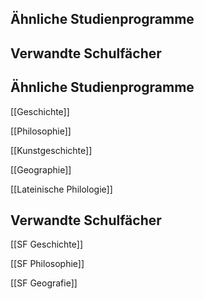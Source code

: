 ## Ähnliche Studienprogramme

## Verwandte Schulfächer
## Ähnliche Studienprogramme
[[Geschichte]]

[[Philosophie]]

[[Kunstgeschichte]]

[[Geographie]]

[[Lateinische Philologie]]
## Verwandte Schulfächer
[[SF Geschichte]]

[[SF Philosophie]]

[[SF Geografie]]